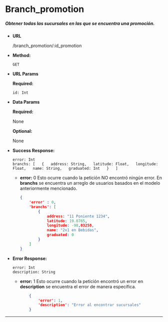 # **Branch_promotion**

##### Obtener todas las sucursales en las que se encuentra una promoción.

* **URL**

  /branch_promotion/:id_promotion

* **Method:**

  `GET`
  
*  **URL Params**

   **Required:**

	`id: Int`  
 
* **Data Params**
    
    **Required:**

    None

    **Optional:**
    
    None
        
* **Success Response:**

    `error: Int`  
    `branchs: [  
    	{  
			address: String,  
			latitude: Float,  
			longitude: Float,  
			name: String,  
			graduated: Int  
    	}  
    ]`  
    
    * **error:** 0
    Esto ocurre cuando la petición NO encontró ningún error. En **branchs** se encuentra un arreglo de usuarios basados en el modelo anteriormente mencionado.
    
        ```json
        {
            'error' : 0,
            'branchs': [ 
            	{           	
					address: "11 Poniente 1234",  
					latitude: 19.0765,  
					longitude: -98,03258,  
					name: "2x1 en Bebidas",  
					graduated: 0
				}
            ]
      }
        
* **Error Response:** 
    
    `error: Int`  
    `description: String`

  * **error:** 1
    Esto ocurre cuando la petición encontró un error en  **description** se encuentra el error de manera específica.

    ```json
        {
            'error': 1,
            'description': "Error al encontrar sucursales"
        }
      ```

***